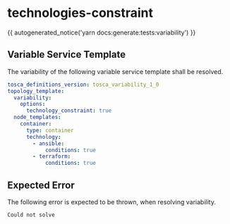 # technologies-constraint

{{ autogenerated_notice('yarn docs:generate:tests:variability') }}


## Variable Service Template

The variability of the following variable service template shall be resolved.

```yaml linenums="1"
tosca_definitions_version: tosca_variability_1_0
topology_template:
  variability:
    options:
      technology_constraint: true
  node_templates:
    container:
      type: container
      technology:
        - ansible:
            conditions: true
        - terraform:
            conditions: true
```





## Expected Error

The following error is expected to be thrown, when resolving variability.

```text linenums="1"
Could not solve
```
